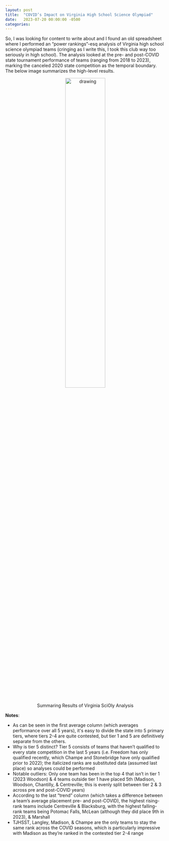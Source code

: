 ```yaml
---
layout: post
title:  "COVID’s Impact on Virginia High School Science Olympiad"
date:   2023-07-20 00:00:00 -0500
categories: 
---
```

So, I was looking for content to write about and I found an old spreadsheet where I performed an “power rankings”-esq analysis of Virginia high school science olympiad teams (cringing as I write this, I took this club way too seriously in high school). The analysis looked at the pre- and post-COVID state tournament performance of teams (ranging from 2018 to 2023), marking the canceled 2020 state competition as the temporal boundary. The below image summarizes the high-level results.

<p style="text-align: center;">
<img src="{{ site.baseurl }}{% link assets/post-images/VASOAnalysis.png %}" alt="drawing" width="50%" />
<br>
<br>
Summaring Results of Virginia SciOly Analysis
</p>

**Notes**: 
- As can be seen in the first average column (which averages performance over all 5 years), it's easy to divide the state into 5 primary tiers, where tiers 2-4 are quite contested, but tier 1 and 5 are definitively separate from the others.
- Why is tier 5 distinct? Tier 5 consists of teams that haven’t qualified to every state competition in the last 5 years (i.e. Freedom has only qualified recently, which Champe and Stonebridge have only qualified prior to 2022); the italicized ranks are substituted data (assumed last place) so analyses could be performed
- Notable outliers: Only one team has been in the top 4 that isn’t in tier 1 (2023 Woodson) & 4 teams outside tier 1 have placed 5th (Madison, Woodson, Chantilly, & Centreville; this is evenly split between tier 2 & 3 across pre and post-COVID years)
- According to the last “trend” column (which takes a difference between a team’s average placement pre- and post-COVID), the highest rising-rank teams include Centreville & Blacksburg, with the highest falling-rank teams being Potomac Falls, McLean (although they did place 9th in 2023), & Marshall
- TJHSST, Langley, Madison, & Champe are the only teams to stay the same rank across the COVID seasons, which is particularly impressive with Madison as they’re ranked in the contested tier 2-4 range
